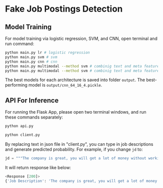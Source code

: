 # Fake Job Postings Detection

## Model Training

For model training via logistic regression, SVM, and CNN, open terminal and run command:
```bash
python main.py lr # logistic regression
python main.py svm # svm
python main.py cnn # cnn
python main.py multimodal --method svm # combinig text and meta features using svm
python main.py multimodal --method svm # combinig text and meta features using logistic regression
```
The best models for each architecture is saved into folder `output`. The best-performing model is `output/cnn_64_16_4.pickle`.

## API For Inference
For running the Flask App, please open two terminal windows, and run these commands separately:
```bash
python api.py
```
```bash
python client.py
```
By replacing text in json file in  "client.py", you can type in job descriptions and generate predicted probability.
For example, if you change `jd` to:
```python
jd = """The company is great, you will get a lot of money without working!!"""
```
It will return response like below:
```python
<Response [200]>
{'Job Description': 'The company is great, you will get a lot of money without working!!', 'Probability': '0.6580919781945342'}
```
